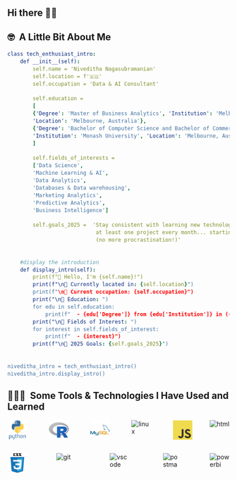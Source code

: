 ## Hi there 👋🏽


<h2> 🤓 &nbsp;A Little Bit About Me</h2>

```yaml
class tech_enthusiast_intro:
    def __init__(self):
        self.name = 'Niveditha Nagasubramanian'
        self.location = f'🇸🇬'
        self.occupation = 'Data & AI Consultant'

        self.education = 
        [
        {'Degree': 'Master of Business Analytics', 'Institution': 'Melbourne Business School', 
        'Location': 'Melbourne, Australia'},
        {'Degree': 'Bachelor of Computer Science and Bachelor of Commerce Specialist', 
        'Institution': 'Monash University', 'Location': 'Melbourne, Australia'}
        ]

        self.fields_of_interests = 
        ['Data Science', 
        'Machine Learning & AI', 
        'Data Analytics',
        'Databases & Data warehousing',
        'Marketing Analytics', 
        'Predictive Analytics',
        'Business Intelligence']

        self.goals_2025 =  'Stay consistent with learning new technologies and complete 
                            at least one project every month... starting now 💪🏽 
                            (no more procrastination!)'
        

    #display the introduction
    def display_intro(self):
        print(f"👋 Hello, I'm {self.name}!")
        print(f"\n📍 Currently located in: {self.location}")
        print(f"\n💼 Current occupation: {self.occupation}")
        print("\n🏫 Education: ")
        for edu in self.education:
            print(f"  - {edu['Degree']} from {edu['Institution']} in ({edu['Location']})")
        print("\n🔬 Fields of Interest: ")
        for interest in self.fields_of_interest:
            print(f"  - {interest}")
        print(f"\n🎯 2025 Goals: {self.goals_2025}")
    

niveditha_intro = tech_enthusiast_intro()
niveditha_intro.display_intro()
```

<h2> 👩🏽‍💻 &nbsp;Some Tools & Technologies I Have Used and Learned</h2>
<p align="left" style="display: flex; justify-content: space-between; flex-wrap: wrap; gap: 30px;">
<img src="https://raw.githubusercontent.com/devicons/devicon/master/icons/python/python-original-wordmark.svg" alt="python" width="45" height="45" style="display: inline-block; margin-right: 10px;"/>
<img src="https://raw.githubusercontent.com/devicons/devicon/master/icons/r/r-original.svg" alt="r" width="45" height="45" style="display: inline-block; margin-right: 10px;"/>
<img src="https://raw.githubusercontent.com/devicons/devicon/master/icons/mysql/mysql-original-wordmark.svg" alt="mysql" width="45" height="45" style="display: inline-block; margin-right: 10px;"/>
<img src="https://cdn.jsdelivr.net/gh/devicons/devicon/icons/linux/linux-original.svg" alt="linux" width="45" height="45" style="display: inline-block; margin-right: 10px;"/> 
<img src="https://raw.githubusercontent.com/devicons/devicon/master/icons/javascript/javascript-original.svg" alt="javascript" width="45" height="45" />
<img src="https://cdn.jsdelivr.net/gh/devicons/devicon/icons/html5/html5-original.svg" alt="html" width="45" height="45"/>
<img src="https://raw.githubusercontent.com/devicons/devicon/master/icons/css3/css3-original-wordmark.svg" alt="css3" width="45" height="45" />      
<img src="https://cdn.jsdelivr.net/gh/devicons/devicon/icons/git/git-original.svg" alt="git" width="45" height="45" style="display: inline-block; margin-right: 10px;"/>
<img src="https://cdn.jsdelivr.net/gh/devicons/devicon/icons/vscode/vscode-original.svg" alt="vscode" width="45" height="45" style="display: inline-block; margin-right: 10px;"/>
<img src="https://www.vectorlogo.zone/logos/getpostman/getpostman-icon.svg" alt="postman" width="40" height="40" onclick="window.open('https://www.postman.com/', '_blank');" />
<img src="https://www.vectorlogo.zone/logos/microsoft_powerbi/microsoft_powerbi-ar21.svg" alt="powerbi" width="45" height="45"/>

</p>
